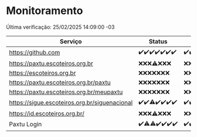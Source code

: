 # Monitoramento

Última verificação: 25/02/2025 14:09:00 -03

|Serviço|Status|Últimas 24h|
|---|---|---|
|https://github.com|<span title="2025-02-18: OK=23">✔️</span><span title="2025-02-19: OK=23">✔️</span><span title="2025-02-20: OK=22">✔️</span><span title="2025-02-21: OK=23">✔️</span><span title="2025-02-22: OK=23">✔️</span><span title="2025-02-23: OK=23">✔️</span><span title="2025-02-24: OK=17">✔️</span>|<span title="24/02/2025 15:12:00 -03 : 200">✔️</span><span title="24/02/2025 16:08:00 -03 : 200">✔️</span><span title="24/02/2025 17:09:00 -03 : 200">✔️</span><span title="24/02/2025 18:07:00 -03 : 200">✔️</span><span title="24/02/2025 19:07:00 -03 : 200">✔️</span><span title="24/02/2025 20:08:00 -03 : 200">✔️</span><span title="24/02/2025 21:41:00 -03 : 200">✔️</span><span title="24/02/2025 23:13:00 -03 : 200">✔️</span><span title="25/02/2025 00:16:00 -03 : 200">✔️</span><span title="25/02/2025 01:11:00 -03 : 200">✔️</span><span title="25/02/2025 02:08:00 -03 : 200">✔️</span><span title="25/02/2025 03:12:00 -03 : 200">✔️</span><span title="25/02/2025 04:08:00 -03 : 200">✔️</span><span title="25/02/2025 05:12:00 -03 : 200">✔️</span><span title="25/02/2025 06:09:00 -03 : 200">✔️</span><span title="25/02/2025 07:09:00 -03 : 200">✔️</span><span title="25/02/2025 08:07:00 -03 : 200">✔️</span><span title="25/02/2025 09:15:00 -03 : 200">✔️</span><span title="25/02/2025 10:17:00 -03 : 200">✔️</span><span title="25/02/2025 11:08:00 -03 : 200">✔️</span><span title="25/02/2025 12:09:00 -03 : 200">✔️</span><span title="25/02/2025 13:10:00 -03 : 200">✔️</span><span title="25/02/2025 14:09:00 -03 : 200">✔️</span>|
|https://paxtu.escoteiros.org.br|<span title="2025-02-18: Falhas=23">❌</span><span title="2025-02-19: Falhas=23">❌</span><span title="2025-02-20: Falhas=22">❌</span><span title="2025-02-21: OK=1, Falhas=22">⚠️</span><span title="2025-02-22: Falhas=23">❌</span><span title="2025-02-23: Falhas=23">❌</span><span title="2025-02-24: Falhas=17">❌</span>|<span title="24/02/2025 15:12:00 -03 : 403">❌</span><span title="24/02/2025 16:08:00 -03 : 403">❌</span><span title="24/02/2025 17:09:00 -03 : 403">❌</span><span title="24/02/2025 18:07:00 -03 : 403">❌</span><span title="24/02/2025 19:07:00 -03 : 403">❌</span><span title="24/02/2025 20:08:00 -03 : 403">❌</span><span title="24/02/2025 21:41:00 -03 : 403">❌</span><span title="24/02/2025 23:13:00 -03 : 403">❌</span><span title="25/02/2025 00:16:00 -03 : 403">❌</span><span title="25/02/2025 01:11:00 -03 : 403">❌</span><span title="25/02/2025 02:08:00 -03 : 403">❌</span><span title="25/02/2025 03:12:00 -03 : 403">❌</span><span title="25/02/2025 04:08:00 -03 : 403">❌</span><span title="25/02/2025 05:12:00 -03 : 403">❌</span><span title="25/02/2025 06:09:00 -03 : 403">❌</span><span title="25/02/2025 07:09:00 -03 : 403">❌</span><span title="25/02/2025 08:07:00 -03 : 403">❌</span><span title="25/02/2025 09:15:00 -03 : 403">❌</span><span title="25/02/2025 10:17:00 -03 : 403">❌</span><span title="25/02/2025 11:08:00 -03 : 403">❌</span><span title="25/02/2025 12:09:00 -03 : 403">❌</span><span title="25/02/2025 13:10:00 -03 : 403">❌</span><span title="25/02/2025 14:09:00 -03 : 403">❌</span>|
|https://escoteiros.org.br|<span title="2025-02-18: Falhas=23">❌</span><span title="2025-02-19: Falhas=23">❌</span><span title="2025-02-20: Falhas=22">❌</span><span title="2025-02-21: Falhas=23">❌</span><span title="2025-02-22: Falhas=23">❌</span><span title="2025-02-23: Falhas=23">❌</span><span title="2025-02-24: Falhas=17">❌</span>|<span title="24/02/2025 15:12:00 -03 : 403">❌</span><span title="24/02/2025 16:08:00 -03 : 403">❌</span><span title="24/02/2025 17:09:00 -03 : 403">❌</span><span title="24/02/2025 18:07:00 -03 : 403">❌</span><span title="24/02/2025 19:07:00 -03 : 403">❌</span><span title="24/02/2025 20:08:00 -03 : 403">❌</span><span title="24/02/2025 21:41:00 -03 : 403">❌</span><span title="24/02/2025 23:13:00 -03 : 403">❌</span><span title="25/02/2025 00:16:00 -03 : 403">❌</span><span title="25/02/2025 01:11:00 -03 : 403">❌</span><span title="25/02/2025 02:08:00 -03 : 403">❌</span><span title="25/02/2025 03:12:00 -03 : 403">❌</span><span title="25/02/2025 04:08:00 -03 : 403">❌</span><span title="25/02/2025 05:12:00 -03 : 403">❌</span><span title="25/02/2025 06:09:00 -03 : 403">❌</span><span title="25/02/2025 07:09:00 -03 : 403">❌</span><span title="25/02/2025 08:07:00 -03 : 403">❌</span><span title="25/02/2025 09:15:00 -03 : 403">❌</span><span title="25/02/2025 10:17:00 -03 : 403">❌</span><span title="25/02/2025 11:08:00 -03 : 403">❌</span><span title="25/02/2025 12:09:00 -03 : 403">❌</span><span title="25/02/2025 13:10:00 -03 : 403">❌</span><span title="25/02/2025 14:09:00 -03 : 403">❌</span>|
|https://paxtu.escoteiros.org.br/paxtu|<span title="2025-02-18: Falhas=23">❌</span><span title="2025-02-19: Falhas=23">❌</span><span title="2025-02-20: Falhas=22">❌</span><span title="2025-02-21: Falhas=23">❌</span><span title="2025-02-22: Falhas=23">❌</span><span title="2025-02-23: Falhas=23">❌</span><span title="2025-02-24: Falhas=17">❌</span>|<span title="24/02/2025 15:12:00 -03 : 403">❌</span><span title="24/02/2025 16:08:00 -03 : 403">❌</span><span title="24/02/2025 17:09:00 -03 : 403">❌</span><span title="24/02/2025 18:07:00 -03 : 403">❌</span><span title="24/02/2025 19:07:00 -03 : 403">❌</span><span title="24/02/2025 20:08:00 -03 : 403">❌</span><span title="24/02/2025 21:41:00 -03 : 403">❌</span><span title="24/02/2025 23:13:00 -03 : 403">❌</span><span title="25/02/2025 00:16:00 -03 : 403">❌</span><span title="25/02/2025 01:11:00 -03 : 403">❌</span><span title="25/02/2025 02:08:00 -03 : 403">❌</span><span title="25/02/2025 03:12:00 -03 : 403">❌</span><span title="25/02/2025 04:08:00 -03 : 403">❌</span><span title="25/02/2025 05:12:00 -03 : 403">❌</span><span title="25/02/2025 06:09:00 -03 : 403">❌</span><span title="25/02/2025 07:09:00 -03 : 403">❌</span><span title="25/02/2025 08:07:00 -03 : 403">❌</span><span title="25/02/2025 09:15:00 -03 : 403">❌</span><span title="25/02/2025 10:17:00 -03 : 403">❌</span><span title="25/02/2025 11:08:00 -03 : 403">❌</span><span title="25/02/2025 12:09:00 -03 : 403">❌</span><span title="25/02/2025 13:10:00 -03 : 403">❌</span><span title="25/02/2025 14:09:00 -03 : 403">❌</span>|
|https://paxtu.escoteiros.org.br/meupaxtu|<span title="2025-02-18: Falhas=23">❌</span><span title="2025-02-19: Falhas=23">❌</span><span title="2025-02-20: Falhas=22">❌</span><span title="2025-02-21: Falhas=23">❌</span><span title="2025-02-22: Falhas=23">❌</span><span title="2025-02-23: Falhas=23">❌</span><span title="2025-02-24: Falhas=17">❌</span>|<span title="24/02/2025 15:12:00 -03 : 403">❌</span><span title="24/02/2025 16:08:00 -03 : 403">❌</span><span title="24/02/2025 17:09:00 -03 : 403">❌</span><span title="24/02/2025 18:07:00 -03 : 403">❌</span><span title="24/02/2025 19:07:00 -03 : 403">❌</span><span title="24/02/2025 20:08:00 -03 : 403">❌</span><span title="24/02/2025 21:41:00 -03 : 403">❌</span><span title="24/02/2025 23:13:00 -03 : 403">❌</span><span title="25/02/2025 00:16:00 -03 : 403">❌</span><span title="25/02/2025 01:11:00 -03 : 403">❌</span><span title="25/02/2025 02:08:00 -03 : 403">❌</span><span title="25/02/2025 03:12:00 -03 : 403">❌</span><span title="25/02/2025 04:08:00 -03 : 403">❌</span><span title="25/02/2025 05:12:00 -03 : 403">❌</span><span title="25/02/2025 06:09:00 -03 : 403">❌</span><span title="25/02/2025 07:09:00 -03 : 403">❌</span><span title="25/02/2025 08:07:00 -03 : 403">❌</span><span title="25/02/2025 09:15:00 -03 : 403">❌</span><span title="25/02/2025 10:17:00 -03 : 403">❌</span><span title="25/02/2025 11:08:00 -03 : 403">❌</span><span title="25/02/2025 12:09:00 -03 : 403">❌</span><span title="25/02/2025 13:10:00 -03 : 403">❌</span><span title="25/02/2025 14:09:00 -03 : 403">❌</span>|
|https://sigue.escoteiros.org.br/siguenacional|<span title="2025-02-18: OK=23">✔️</span><span title="2025-02-19: OK=23">✔️</span><span title="2025-02-20: OK=21, Falhas=1">⚠️</span><span title="2025-02-21: OK=23">✔️</span><span title="2025-02-22: OK=23">✔️</span><span title="2025-02-23: OK=23">✔️</span><span title="2025-02-24: OK=17">✔️</span>|<span title="24/02/2025 15:12:00 -03 : 200">✔️</span><span title="24/02/2025 16:08:00 -03 : 200">✔️</span><span title="24/02/2025 17:09:00 -03 : 200">✔️</span><span title="24/02/2025 18:07:00 -03 : 200">✔️</span><span title="24/02/2025 19:07:00 -03 : 200">✔️</span><span title="24/02/2025 20:08:00 -03 : 200">✔️</span><span title="24/02/2025 21:41:00 -03 : 200">✔️</span><span title="24/02/2025 23:13:00 -03 : 200">✔️</span><span title="25/02/2025 00:16:00 -03 : 200">✔️</span><span title="25/02/2025 01:11:00 -03 : 200">✔️</span><span title="25/02/2025 02:08:00 -03 : 200">✔️</span><span title="25/02/2025 03:12:00 -03 : 200">✔️</span><span title="25/02/2025 04:08:00 -03 : 200">✔️</span><span title="25/02/2025 05:12:00 -03 : 200">✔️</span><span title="25/02/2025 06:09:00 -03 : 200">✔️</span><span title="25/02/2025 07:09:00 -03 : 200">✔️</span><span title="25/02/2025 08:07:00 -03 : 200">✔️</span><span title="25/02/2025 09:15:00 -03 : 200">✔️</span><span title="25/02/2025 10:17:00 -03 : 200">✔️</span><span title="25/02/2025 11:08:00 -03 : 200">✔️</span><span title="25/02/2025 12:09:00 -03 : 200">✔️</span><span title="25/02/2025 13:10:00 -03 : 200">✔️</span><span title="25/02/2025 14:09:00 -03 : 200">✔️</span>|
|https://id.escoteiros.org.br/|<span title="2025-02-18: Falhas=23">❌</span><span title="2025-02-19: Falhas=23">❌</span><span title="2025-02-20: Falhas=22">❌</span><span title="2025-02-21: OK=1, Falhas=22">⚠️</span><span title="2025-02-22: Falhas=23">❌</span><span title="2025-02-23: Falhas=23">❌</span><span title="2025-02-24: Falhas=17">❌</span>|<span title="24/02/2025 15:12:00 -03 : 403">❌</span><span title="24/02/2025 16:08:00 -03 : 403">❌</span><span title="24/02/2025 17:09:00 -03 : 403">❌</span><span title="24/02/2025 18:07:00 -03 : 403">❌</span><span title="24/02/2025 19:07:00 -03 : 403">❌</span><span title="24/02/2025 20:08:00 -03 : 403">❌</span><span title="24/02/2025 21:41:00 -03 : 403">❌</span><span title="24/02/2025 23:13:00 -03 : 403">❌</span><span title="25/02/2025 00:16:00 -03 : 403">❌</span><span title="25/02/2025 01:11:00 -03 : 403">❌</span><span title="25/02/2025 02:08:00 -03 : 403">❌</span><span title="25/02/2025 03:12:00 -03 : 403">❌</span><span title="25/02/2025 04:08:00 -03 : 403">❌</span><span title="25/02/2025 05:12:00 -03 : 403">❌</span><span title="25/02/2025 06:09:00 -03 : 403">❌</span><span title="25/02/2025 07:09:00 -03 : 403">❌</span><span title="25/02/2025 08:07:00 -03 : 403">❌</span><span title="25/02/2025 09:15:00 -03 : 403">❌</span><span title="25/02/2025 10:17:00 -03 : 403">❌</span><span title="25/02/2025 11:08:00 -03 : 403">❌</span><span title="25/02/2025 12:09:00 -03 : 403">❌</span><span title="25/02/2025 13:10:00 -03 : 403">❌</span><span title="25/02/2025 14:09:00 -03 : 403">❌</span>|
|Paxtu Login|<span title="2025-02-18: OK=23">✔️</span><span title="2025-02-19: OK=22, Falhas=1">⚠️</span><span title="2025-02-20: OK=21, Falhas=1">⚠️</span><span title="2025-02-21: OK=23">✔️</span><span title="2025-02-22: OK=23">✔️</span><span title="2025-02-23: OK=23">✔️</span><span title="2025-02-24: OK=17">✔️</span>|<span title="24/02/2025 15:12:00 -03 : 200">✔️</span><span title="24/02/2025 16:08:00 -03 : 200">✔️</span><span title="24/02/2025 17:09:00 -03 : 200">✔️</span><span title="24/02/2025 18:07:00 -03 : 200">✔️</span><span title="24/02/2025 19:07:00 -03 : 200">✔️</span><span title="24/02/2025 20:08:00 -03 : 200">✔️</span><span title="24/02/2025 21:41:00 -03 : 200">✔️</span><span title="24/02/2025 23:13:00 -03 : 200">✔️</span><span title="25/02/2025 00:16:00 -03 : 200">✔️</span><span title="25/02/2025 01:11:00 -03 : 200">✔️</span><span title="25/02/2025 02:08:00 -03 : 200">✔️</span><span title="25/02/2025 03:12:00 -03 : 200">✔️</span><span title="25/02/2025 04:08:00 -03 : 200">✔️</span><span title="25/02/2025 05:12:00 -03 : 200">✔️</span><span title="25/02/2025 06:09:00 -03 : 200">✔️</span><span title="25/02/2025 07:09:00 -03 : 200">✔️</span><span title="25/02/2025 08:07:00 -03 : 200">✔️</span><span title="25/02/2025 09:15:00 -03 : 200">✔️</span><span title="25/02/2025 10:17:00 -03 : 200">✔️</span><span title="25/02/2025 11:08:00 -03 : 200">✔️</span><span title="25/02/2025 12:09:00 -03 : 200">✔️</span><span title="25/02/2025 13:10:00 -03 : 200">✔️</span><span title="25/02/2025 14:09:00 -03 : 200">✔️</span>|
